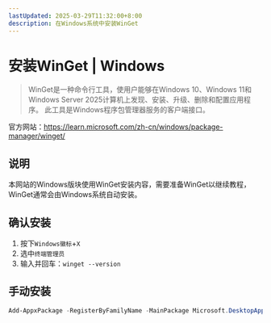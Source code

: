 ```yaml
---
lastUpdated: 2025-03-29T11:32:00+8:00
description: 在Windows系统中安装WinGet
---
```


# 安装WinGet | Windows

> WinGet是一种命令行工具，使用户能够在Windows 10、Windows 11和Windows Server 2025计算机上发现、安装、升级、删除和配置应用程序。 此工具是Windows程序包管理器服务的客户端接口。

官方网站：<https://learn.microsoft.com/zh-cn/windows/package-manager/winget/>

## 说明

本网站的Windows版块使用WinGet安装内容，需要准备WinGet以继续教程，WinGet通常会由Windows系统自动安装。

## 确认安装

1. 按下`Windows徽标`+`X`
2. 选中`终端管理员`
3. 输入并回车：`winget --version`

## 手动安装

```powershell
Add-AppxPackage -RegisterByFamilyName -MainPackage Microsoft.DesktopAppInstaller_8wekyb3d8bbwe
```
